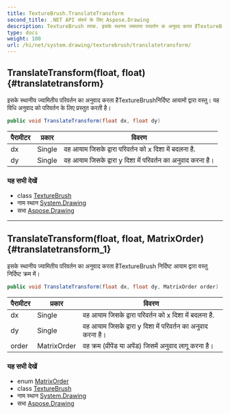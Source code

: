 ```yaml
---
title: TextureBrush.TranslateTransform
second_title: .NET API संदर्भ के लिए Aspose.Drawing
description: TextureBrush तरक. इसके स्थनय ज्यमतय परवर्तन क अनुवद करत हैTextureBrushनर्दष्ट आयमं द्वर वस्तु यह वध अनुवद क परवर्तन के लए प्रस्तुत करत है
type: docs
weight: 100
url: /hi/net/system.drawing/texturebrush/translatetransform/
---
```

## TranslateTransform(float, float) {#translatetransform}

इसके स्थानीय ज्यामितीय परिवर्तन का अनुवाद करता हैTextureBrushनिर्दिष्ट आयामों द्वारा वस्तु। यह विधि अनुवाद को परिवर्तन के लिए प्रस्तुत करती है।

```csharp
public void TranslateTransform(float dx, float dy)
```

| पैरामीटर | प्रकार | विवरण |
| --- | --- | --- |
| dx | Single | वह आयाम जिसके द्वारा परिवर्तन को x दिशा में बदलना है. |
| dy | Single | वह आयाम जिसके द्वारा y दिशा में परिवर्तन का अनुवाद करना है। |

### यह सभी देखें

* class [TextureBrush](../)
* नाम स्थान [System.Drawing](../../texturebrush/)
* सभा [Aspose.Drawing](../../../)

---

## TranslateTransform(float, float, MatrixOrder) {#translatetransform_1}

इसके स्थानीय ज्यामितीय परिवर्तन का अनुवाद करता हैTextureBrush निर्दिष्ट आयाम द्वारा वस्तु निर्दिष्ट क्रम में।

```csharp
public void TranslateTransform(float dx, float dy, MatrixOrder order)
```

| पैरामीटर | प्रकार | विवरण |
| --- | --- | --- |
| dx | Single | वह आयाम जिसके द्वारा परिवर्तन को x दिशा में बदलना है. |
| dy | Single | वह आयाम जिसके द्वारा y दिशा में परिवर्तन का अनुवाद करना है। |
| order | MatrixOrder | वह क्रम (प्रीपेंड या अपेंड) जिसमें अनुवाद लागू करना है। |

### यह सभी देखें

* enum [MatrixOrder](../../../system.drawing.drawing2d/matrixorder/)
* class [TextureBrush](../)
* नाम स्थान [System.Drawing](../../texturebrush/)
* सभा [Aspose.Drawing](../../../)


